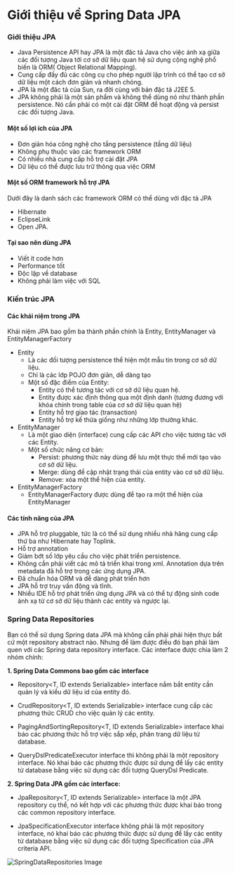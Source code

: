 # Giới thiệu về Spring Data JPA



### Giới thiệu JPA

- Java Persistence API hay JPA là một đăc tả Java cho việc ánh xạ giữa các đối tượng Java tới cơ sở dữ liệu quan hệ sử dụng cộng nghệ phổ biến là ORM( Object Relational Mapping).
- Cung cấp đầy đủ các công cụ cho phép người lập trình có thể tạo cơ sở dữ liệu một cách đơn giản và nhanh chóng.
- JPA là một đăc tả của Sun, ra đời cùng với bản đặc tả J2EE 5.
- JPA không phải là một sản phẩm và không thể dùng nó như thành phần persistence. Nó cần phải có một cài đặt ORM để hoạt động và persist các đối tượng Java. 

#### Một số lợi ích của JPA

- Đơn giản hóa công nghệ cho tầng persistence (tầng dữ liệu)
- Không phụ thuộc vào các framework ORM
- Có nhiều nhà cung cấp hỗ trợ cài đặt JPA
- Dữ liệu có thể được lưu trữ thông qua việc ORM

#### Một số ORM framework hỗ trợ JPA

Dưới đây là danh sách các framework ORM có thể dùng với đặc tả JPA

* Hibernate
* EclipseLink
* Open JPA.

#### Tại sao nên dùng JPA

- Viết ít code hơn
- Performance tốt
- Độc lập về database
- Không phải làm việc với SQL



### Kiến trúc JPA

#### Các khái niệm trong JPA

Khái niệm JPA bao gồm ba thành phần chính là Entity, EntityManager và EntityManagerFactory

* Entity
  * Là các đối tượng persistence thể hiện một mẫu tin trong cơ sở dữ liệu.
  * Chỉ là các lớp POJO đơn giản, dễ dàng tạo
  * Một số đặc điểm của Entity:
    * Entity có thể tương tác với cơ sở dữ liệu quan hệ.
    * Entity được xác định thông qua một định danh (tương đương với khóa chính trong table của cơ sở dữ liệu quan hệ)
    * Entity hỗ trợ giao tác (transaction)
    * Entity hỗ trợ kế thừa giống như những lớp thường khác.
* EntityManager
  * Là một giao diện (interface) cung cấp các API cho việc tương tác với các Entity.
  * Một số chức năng cơ bản:
    * Persist: phương thức này dùng để lưu một thực thể mới tạo vào cơ sở dữ liệu.
    * Merge: dùng để cập nhật trạng thái của entity vào cơ sở dữ liệu.
    * Remove: xóa một thể hiện của entity.
* EntityManagerFactory
  * EntityManagerFactory được dùng để tạo ra một thể hiện của EntityManager

#### Các tính năng của JPA

* JPA hỗ trợ pluggable, tức là có thể sử dụng nhiều nhà hãng cung cấp thứ ba như Hibernate hay Toplink.
* Hỗ trợ annotation
* Giảm bớt số lớp yêu cầu cho việc phát triển persistence.
* Không cần phải viết các mô tả triển khai trong xml. Annotation dựa trên metadata đã hỗ trợ trong các ứng dụng JPA.
* Đã chuẩn hóa ORM và dễ dàng phát triển hơn
* JPA hỗ trợ truy vấn động và tĩnh.
* Nhiều IDE hỗ trợ phát triển ứng dụng JPA và có thể tự động sinh code ánh xạ từ cơ sở dữ liệu thành các entity và ngược lại.



### Spring Data Repositories

Bạn có thể sử dụng Spring data JPA mà không cần phải phải hiện thực bất cứ một repository abstract nào. Nhưng để làm được điều đó bạn phải làm quen với các Spring data repository interface. Các interface được chia làm 2 nhóm chính:

**1. Spring Data Commons bao gồm các interface**

- Repository<T, ID extends Serializable> interface nắm bắt entity cần quản lý và kiểu dữ liệu id của entity đó.

- CrudRepository<T, ID extends Serializable> interface cung cấp các phương thức CRUD cho việc quản lý các entity.

- PagingAndSortingRepository<T, ID extends Serializable> interface khai báo các phương thức hỗ trợ việc sắp  xếp, phân trang dữ liệu từ database.

- QueryDslPredicateExecutor interface thì không phải là một repository interface. Nó khai báo các phương thức được sử dụng để lấy các entity từ database bằng việc sử dụng các đối tượng QueryDsl Predicate. 

**2. Spring Data JPA gồm các interface:**

- JpaRepository<T, ID extends Serializable> interface là một JPA repository cụ thể, nó kết hợp với các phương thức được khai báo trong các common repository interface.

- JpaSpecificationExecutor interface không phải là một repository interface, nó khai báo các phương thức được sử dụng để lấy các entity từ database bằng việc sử dụng các đối tượng Specification của JPA criteria API.


![SpringDataRepositories Image](http://btit95.esy.es/source/springdatajrepositories.png?1480866710906)



